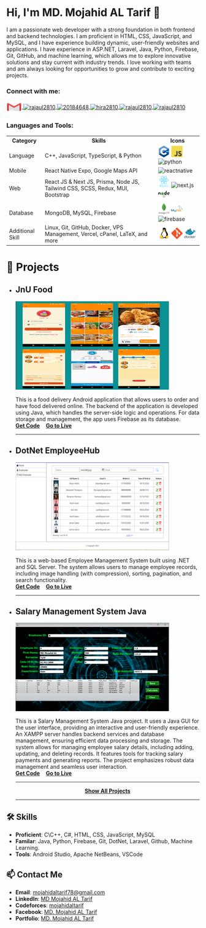 # Hi, I'm MD. Mojahid AL Tarif 👋
 I am a passionate web developer with a strong foundation in both frontend and backend technologies. I am proficient in HTML, CSS, JavaScript, and MySQL, and I have experience building dynamic, user-friendly websites and applications. I have experience in ASP.NET, Laravel, Java, Python, Firebase, Git, GitHub, and machine learning, which allows me to explore innovative solutions and stay current with industry trends. I love working with teams and am always looking for opportunities to grow and contribute to exciting projects.

<h3 align="left">Connect with me:</h3>
<p align="left">
  <a href="mailto:mojahidaltarif78@gmail.com" >
    <img align="center" src="https://raw.githubusercontent.com/mojahidaltarif28/mojahidaltarif28/7adf4d8252064781d89067228fc7b9c9c1d48f61/Images/icons8-gmail.svg" alt="mojahidaltarif" height="30" width="40" />
  </a>
  <a href="https://linkedin.com/in/rajaul2810" target="blank">
    <img align="center" src="https://raw.githubusercontent.com/rahuldkjain/github-profile-readme-generator/master/src/images/icons/Social/linked-in-alt.svg" alt="rajaul2810" height="30" width="40" />
  </a>
  <a href="https://stackoverflow.com/users/20184648" target="blank">
    <img align="center" src="https://raw.githubusercontent.com/rahuldkjain/github-profile-readme-generator/master/src/images/icons/Social/stack-overflow.svg" alt="20184648" height="30" width="40" />
  </a>
  <a href="https://fb.com/hira2810" target="blank">
    <img align="center" src="https://raw.githubusercontent.com/rahuldkjain/github-profile-readme-generator/master/src/images/icons/Social/facebook.svg" alt="hira2810" height="30" width="40" />
  </a>
  <a href="https://www.youtube.com/c/rajaul2810" target="blank">
    <img align="center" src="https://raw.githubusercontent.com/rahuldkjain/github-profile-readme-generator/master/src/images/icons/Social/youtube.svg" alt="rajaul2810" height="30" width="40" />
  </a>
  <a href="https://www.leetcode.com/rajaul2810" target="blank">
    <img align="center" src="https://raw.githubusercontent.com/rahuldkjain/github-profile-readme-generator/master/src/images/icons/Social/leet-code.svg" alt="rajaul2810" height="30" width="40" />
  </a>
</p>

<h3 align="left">Languages and Tools:</h3>

<table>
  <tr>
    <th>Category</th>
    <th>Skills</th>
    <th>Icons</th>
  </tr>
  <tr>
    <td>Language</td>
    <td>C++, JavaScript, TypeScript, & Python</td>
    <td>
      <img src="https://raw.githubusercontent.com/devicons/devicon/master/icons/cplusplus/cplusplus-original.svg" alt="cplusplus" width="30" height="30"/> 
      <img src="https://raw.githubusercontent.com/devicons/devicon/master/icons/javascript/javascript-original.svg" alt="javascript" width="30" height="30"/> 
      <img src="https://www.python.org/static/opengraph-icon-200x200.png" alt="python" width="30" height="30"/>
    </td>
  </tr>
  <tr>
    <td>Mobile</td>
    <td>React Native Expo, Google Maps API</td>
    <td>
      <img src="https://reactnative.dev/img/header_logo.svg" alt="reactnative" width="40" height="40"/>
    </td>
  </tr>
  <tr>
    <td>Web</td>
    <td>React JS & Next JS, Prisma, Node JS, Tailwind CSS, SCSS, Redux, MUI, Bootstrap</td>
    <td>
      <img src="https://raw.githubusercontent.com/devicons/devicon/master/icons/react/react-original-wordmark.svg" alt="react" width="30" height="30"/> 
      <img src="https://www.svgrepo.com/show/354113/nextjs-icon.svg" alt="next.js" width="30" height="30"/> 
      <img src="https://raw.githubusercontent.com/devicons/devicon/master/icons/nodejs/nodejs-original-wordmark.svg" alt="nodejs" width="30" height="30"/>
    </td>
  </tr>
  <tr>
    <td>Database</td>
    <td>MongoDB, MySQL, Firebase</td>
    <td>
      <img src="https://raw.githubusercontent.com/devicons/devicon/master/icons/mongodb/mongodb-original-wordmark.svg" alt="mongodb" width="30" height="30"/> 
      <img src="https://raw.githubusercontent.com/devicons/devicon/master/icons/mysql/mysql-original-wordmark.svg" alt="mysql" width="30" height="30"/> 
      <img src="https://www.vectorlogo.zone/logos/firebase/firebase-icon.svg" alt="firebase" width="30" height="30"/>
    </td>
  </tr>
  <tr>
    <td>Additional Skill</td>
    <td>Linux, Git, GitHub, Docker, VPS Management, Vercel, cPanel, LaTeX, and more</td>
    <td>
      <img src="https://raw.githubusercontent.com/devicons/devicon/master/icons/linux/linux-original.svg" alt="linux" width="30" height="30"/> 
      <img src="https://raw.githubusercontent.com/devicons/devicon/master/icons/git/git-original.svg" alt="git" width="30" height="30"/> 
      <img src="https://raw.githubusercontent.com/devicons/devicon/master/icons/docker/docker-original-wordmark.svg" alt="docker" width="30" height="30"/>
    </td>
  </tr>
</table>


# 🚀 Projects

- ## JnU Food
  <img src="https://github.com/mojahidaltarif28/mojahidaltarif28/blob/main/Images/food-delivery.png?raw=true" alt="Description of image" width="400" height="230"/>

    This is a food delivery Android application that allows users to order and have food delivered online. The backend of the application is developed using Java, which handles   the server-side logic and operations. For data storage and management, the app uses Firebase as its database.\
  **[Get Code](https://github.com/mojahidaltarif28/JnUFood)**&nbsp;&nbsp;&nbsp; **[Go to Live](https://www.youtube.com/watch?v=BJt5K3pCLDA)**
  <hr>
  
- ## DotNet EmployeeHub
  <img src="https://github.com/mojahidaltarif28/mojahidaltarif28/blob/main/Images/image.png?raw=true" alt="Description of image" width="400" height="230"/>

    This is a web-based Employee Management System built using .NET and SQL Server. The system allows users to manage employee records, including image handling (with compression), sorting, pagination, and search functionality.\
  **[Get Code](https://github.com/mojahidaltarif28/EmployeeManagement)**&nbsp;&nbsp;&nbsp; **[Go to Live](https://mojahidaltarifemployee.bsite.net/)**
  <hr>

- ## Salary Management System Java
  <img src="https://github.com/mojahidaltarif28/mojahidaltarif28/blob/main/Images/Salary-java.png?raw=true" alt="Description of image" width="400" height="230"/>

    This is a Salary Management System Java project. It uses a Java GUI for the user interface, providing an interactive and user-friendly experience. An XAMPP server handles backend services and database management, ensuring efficient data processing and storage. The system allows for managing employee salary details, including adding, updating, and deleting records. It features tools for tracking salary payments and generating reports. The project emphasizes robust data management and seamless user interaction.\
  **[Get Code](https://github.com/mojahidaltarif28/Salary-Management-System-JAVA/tree/main/src/salary/management/system/dbms)**&nbsp;&nbsp;&nbsp; **[Go to Live](https://www.youtube.com/watch?v=KMJFcLbhatw)**
  <hr>
  
   <p align="center">
  <a href="https://mojahidaltarif28.github.io/portfolio/project.html"><strong>Show All Projects</strong></a>
    </p>
    
  <hr>
## 🛠️ Skills
- **Proficient**: C\C++, C#, HTML, CSS, JavaScript, MySQL 
- **Familar**: Java, Python, Firebase, Git, DotNet, Laravel, Github, Machine Learning.
- **Tools**: Android Studio, Apache NetBeans, VSCode

## 📫 Contact Me
- **Email**: [mojahidaltarif78@gmail.com](mailto:mojahidaltarif78@gmail.com)
- **LinkedIn**: [MD Mojahid AL Tarif](https://www.linkedin.com/in/mojahidaltarif/)
- **Codeforces**: [mojahidaltarif](https://codeforces.com/profile/mojahidaltarif)
- **Facebook**: [MD. Mojahid AL Tarif](https://www.facebook.com/mojahidal.tarif.1/)
- **Portfolio**: [MD. Mojahid AL Tarif](https://mojahidaltarif28.github.io/portfolio/)
